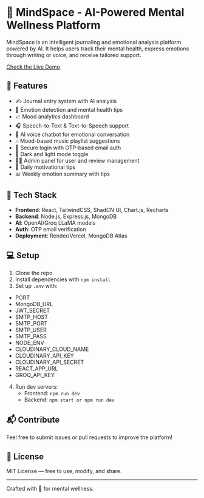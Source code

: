 # 🧠 MindSpace - AI-Powered Mental Wellness Platform

MindSpace is an intelligent journaling and emotional analysis platform powered by AI. It helps users track their mental health, express emotions through writing or voice, and receive tailored support.

[Check the Live Demo](https://mind-space-ai.vercel.app/)


  
## 🌟 Features

- ✍️ Journal entry system with AI analysis
- 🧠 Emotion detection and mental health tips
- 📈 Mood analytics dashboard
- 🎧 Speech-to-Text & Text-to-Speech support
- 🤖 AI voice chatbot for emotional conversation
- 🎶 Mood-based music playlist suggestions
- 🔐 Secure login with OTP-based email auth
- 🌙 Dark and light mode toggle
- 👩‍💻 Admin panel for user and review management
- 📅 Daily motivational tips
- 📊 Weekly emotion summary with tips

## 🚀 Tech Stack

- **Frontend**: React, TailwindCSS, ShadCN UI, Chart.js, Recharts
- **Backend**: Node.js, Express.js, MongoDB
- **AI**: OpenAI/Groq LLaMA models
- **Auth**: OTP email verification
- **Deployment**: Render/Vercel, MongoDB Atlas

## 💻 Setup

1. Clone the repo
2. Install dependencies with `npm install`
3. Set up `.env` with:
 - PORT
 - MongoDB_URL
 - JWT_SECRET
 - SMTP_HOST
 - SMTP_PORT
 - SMTP_USER
 - SMTP_PASS
 - NODE_ENV
 - CLOUDINARY_CLOUD_NAME
 - CLOUDINARY_API_KEY
 - CLOUDINARY_API_SECRET
 - REACT_APP_URL
 - GROQ_API_KEY


4. Run dev servers:
   - Frontend: `npm run dev`
   - Backend: `npm start or npm run dev`

## 📬 Contribute

Feel free to submit issues or pull requests to improve the platform!

## 📃 License

MIT License — free to use, modify, and share.

---

Crafted with 💜 for mental wellness.

